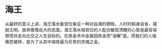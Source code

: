 # 海王



从最好的意义上讲，海王落水象宫位象征一种对自满的牺牲。人时时躬身自省，摆脱无明，放弃傲慢自大的态度。海王落水相宫位的人配合敏锐清醒的心智是最容易顿悟并走向北交之人生目标的。在炼金术中金属因炼金而“溶解”是。而我们的人格痛苦被碎，是为了从其中熔炼最为珍贵的灵魂之金。 



